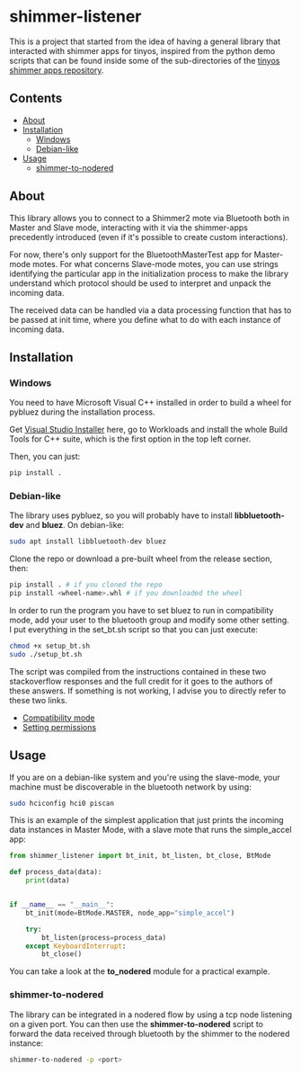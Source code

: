 # shimmer-listener

This is a project that started from the idea of having a general library that interacted with shimmer apps for tinyos, 
inspired from the python demo scripts that can be found inside some of the sub-directories of the 
[tinyos shimmer apps repository](https://github.com/ShimmerResearch/tinyos-shimmer).

## Contents

- [About](#about)
- [Installation](#installation)
    - [Windows](#windows)
    - [Debian-like](#debian-like)
- [Usage](#usage)
    - [shimmer-to-nodered](#shimmer-to-nodered)

## About

This library allows you to connect to a Shimmer2 mote via Bluetooth both in Master and Slave mode, interacting with it 
via the shimmer-apps precedently introduced (even if it's possible to create custom interactions).

For now, there's only support for the BluetoothMasterTest app for Master-mode motes. For what concerns Slave-mode motes, 
you can use strings identifying the particular app in the initialization process to make the library understand which 
protocol should be used to interpret and unpack the incoming data.

The received data can be handled via a data processing function that has to be passed at init time, where you define 
what to do with each instance of incoming data.

## Installation

### Windows

You need to have Microsoft Visual C++ installed in order to build a wheel for pybluez during the installation process.

Get [Visual Studio Installer](https://visualstudio.microsoft.com/it/thank-you-downloading-visual-studio/?sku=BuildTools&rel=16) here, go to Workloads and install the whole Build Tools for C++ suite, which is the first option in the top left corner.

Then, you can just:
```bash
pip install .
```

### Debian-like

The library uses pybluez, so you will probably have to install **libbluetooth-dev** and **bluez**.
On debian-like:

```bash
sudo apt install libbluetooth-dev bluez
```

Clone the repo or download a pre-built wheel from the release section, then:

```bash
pip install . # if you cloned the repo
pip install <wheel-name>.whl # if you downloaded the wheel
```


In order to run the program you have to set bluez to run in compatibility mode, add your user to the bluetooth 
group and modify some other setting. I put everything in the set_bt.sh script so that you can just execute:

```bash
chmod +x setup_bt.sh
sudo ./setup_bt.sh
```

The script was compiled from the instructions contained in these two stackoverflow responses and the full credit 
for it goes to the authors of these answers. If something is not working, I advise you to directly 
refer to these two links.

- [Compatibility mode](https://stackoverflow.com/a/46810116)
- [Setting permissions](https://stackoverflow.com/a/42306883)


## Usage

If you are on a debian-like system and you're using the slave-mode, your machine must be discoverable in the bluetooth 
network by using:

```bash
sudo hciconfig hci0 piscan
```

This is an example of the simplest application that just prints the incoming data instances in Master Mode, with 
a slave mote that runs the simple_accel app:

```python
from shimmer_listener import bt_init, bt_listen, bt_close, BtMode

def process_data(data):
    print(data)


if __name__ == "__main__":       
    bt_init(mode=BtMode.MASTER, node_app="simple_accel")

    try:
        bt_listen(process=process_data)
    except KeyboardInterrupt:
        bt_close()
```

You can take a look at the **to_nodered** module for a practical example.

### shimmer-to-nodered

The library can be integrated in a nodered flow by using a tcp node listening on a given port. 
You can then use the **shimmer-to-nodered** script to forward the data received through bluetooth by the shimmer 
to the nodered instance:

```bash
shimmer-to-nodered -p <port>
```

